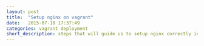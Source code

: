 ```yaml
---
layout: post
title:  "Setup nginx on vagrant"
date:   2015-07-10 17:37:49
categories: vagrant deployment
short_description: steps that will guide us to setup nginx correctly into a vagrant box
---
```

